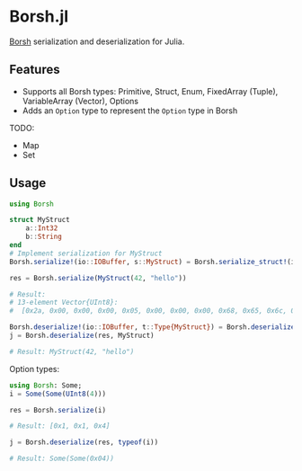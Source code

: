 # Borsh.jl

[Borsh](https://borsh.io/) serialization and deserialization for Julia.

## Features

- Supports all Borsh types: Primitive, Struct, Enum, FixedArray (Tuple), VariableArray (Vector), Options
- Adds an `Option` type to represent the `Option` type in Borsh

TODO:
- Map
- Set

## Usage

```julia
using Borsh

struct MyStruct
    a::Int32
    b::String
end
# Implement serialization for MyStruct
Borsh.serialize!(io::IOBuffer, s::MyStruct) = Borsh.serialize_struct!(io, s)

res = Borsh.serialize(MyStruct(42, "hello"))

# Result: 
# 13-element Vector{UInt8}:
#  [0x2a, 0x00, 0x00, 0x00, 0x05, 0x00, 0x00, 0x00, 0x68, 0x65, 0x6c, 0x6c, 0x6f]

Borsh.deserialize!(io::IOBuffer, t::Type{MyStruct}) = Borsh.deserialize_struct!(io, t)
j = Borsh.deserialize(res, MyStruct)

# Result: MyStruct(42, "hello")
```

Option types:
```julia
using Borsh: Some;
i = Some(Some(UInt8(4)))

res = Borsh.serialize(i)

# Result: [0x1, 0x1, 0x4]

j = Borsh.deserialize(res, typeof(i))

# Result: Some(Some(0x04))

```
